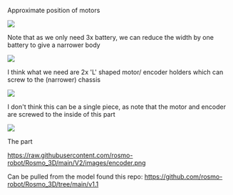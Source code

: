 
Approximate position of motors

![](https://github.com/rosmo-robot/Rosmo_3D/blob/main/V2/images/motorposition.jpeg)

Note that as we only need 3x battery, we can reduce the width by one battery to give a narrower body

![](https://github.com/rosmo-robot/Rosmo_3D/blob/main/V2/images/narrow.jpeg)

I think what we need are 2x 'L' shaped motor/ encoder holders which can screw to the (narrower) chassis

![](https://github.com/rosmo-robot/Rosmo_3D/blob/main/V2/images/twomotors%26card.jpeg)

I don't think this can be a single piece, as note that the motor and encoder are screwed to the inside of this part

![](https://github.com/rosmo-robot/Rosmo_3D/commit/8f1f80097d332e9dfcd231be82594409ca5a149b)

The part 

https://raw.githubusercontent.com/rosmo-robot/Rosmo_3D/main/V2/images/encoder.png

Can be pulled from the model found this repo: https://github.com/rosmo-robot/Rosmo_3D/tree/main/v1.1

